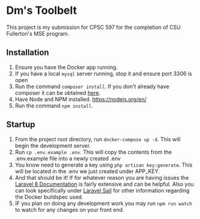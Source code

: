 # Dm's Toolbelt
This project is my submission for CPSC 597 for the completion of CSU Fullerton's MSE program.


## Installation

1. Ensure you have the Docker app running.
2. If you have a local `mysql` server running, stop it and ensure port 3306 is open
3. Run the command `composer install`. If you don't already have composer it can be obtained [here](https://getcomposer.org/).
4. Have Node and NPM installed. https://nodejs.org/en/
5. Run the command `npm install`.

## Startup

1. From the project root directory, run `docker-compose up -d`. This will begin the development server.
2. Run `cp .env.example .env`. This will copy the contents from the .env.example file into a newly created .env
3. You know need to generate a key using `php artisan key:generate`. This will be located in the .env we just created under APP_KEY.
4. And that should be it! If for whatever reason you are having issues the [Laravel 8 Documentation](https://laravel.com/docs/8.x/releases) is fairly extensive and can be helpful. Also you can look specifically under [Laravel Sail](https://laravel.com/docs/8.x/sail) for other information regarding the Docker buildspec used.
5. IF you plan on doing any development work you may run `npm run watch` to watch for any changes on your front end.